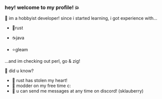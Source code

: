 ### hey!  welcome to my profile! 💥
🍃 im a hobbyist developer! since i started learning, i got experience with...

- 🦀rust

- ☕java
  
- ⭐gleam

...and im checking out perl, go & zig!

🍁 did u know? 

- 💖 rust has stolen my heart!
- 🐌 modder on my free time c:
- 💬 u can send me messages at any time on discord! (sklauberry)
